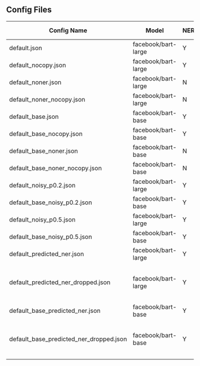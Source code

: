 ## Config Files

| Config Name                             | Model               | NER | Copy | Per Declaration | Noisy Datasets                    |
| --------------------------------------- | ------------------- | --- | ---- | --------------- | --------------------------------- |
| default.json                            | facebook/bart-large | Y   | Y    | N               | -                                 |
| default_nocopy.json                     | facebook/bart-large | Y   | N    | N               | -                                 |
| default_noner.json                      | facebook/bart-large | N   | Y    | N               | -                                 |
| default_noner_nocopy.json               | facebook/bart-large | N   | N    | N               | -                                 |
| default_base.json                       | facebook/bart-base  | Y   | Y    | N               | -                                 |
| default_base_nocopy.json                | facebook/bart-base  | Y   | N    | N               | -                                 |
| default_base_noner.json                 | facebook/bart-base  | N   | Y    | N               | -                                 |
| default_base_noner_nocopy.json          | facebook/bart-base  | N   | N    | N               | -                                 |
| default_noisy_p0.2.json                 | facebook/bart-large | Y   | Y    | N               | p=0.2                             |
| default_base_noisy_p0.2.json            | facebook/bart-base  | Y   | Y    | N               | p=0.2                             |
| default_noisy_p0.5.json                 | facebook/bart-large | Y   | Y    | N               | p=0.5                             |
| default_base_noisy_p0.5.json            | facebook/bart-base  | Y   | Y    | N               | p=0.5                             |
| default_predicted_ner.json              | facebook/bart-large | Y   | Y    | N               | Predicted NERs                    |
| default_predicted_ner_dropped.json      | facebook/bart-large | Y   | Y    | N               | Predicted NERs with Dropped Spans |
| default_base_predicted_ner.json         | facebook/bart-base  | Y   | Y    | N               | Predicted NERs                    |
| default_base_predicted_ner_dropped.json | facebook/bart-base  | Y   | Y    | N               | Predicted NERs with Dropped Spans |